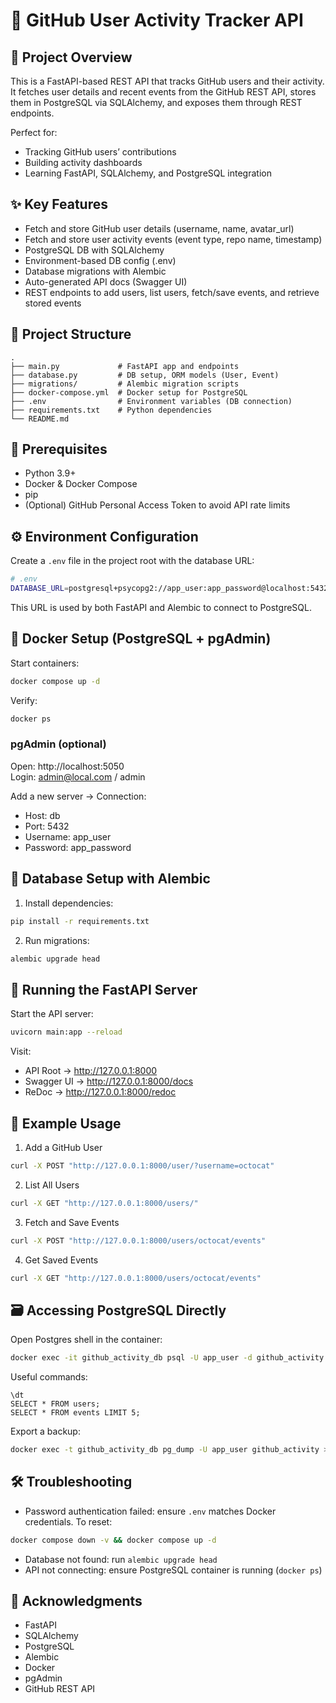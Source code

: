 # 🚀 GitHub User Activity Tracker API

## 📌 Project Overview
This is a FastAPI-based REST API that tracks GitHub users and their activity. It fetches user details and recent events from the GitHub REST API, stores them in PostgreSQL via SQLAlchemy, and exposes them through REST endpoints.

Perfect for:
- Tracking GitHub users’ contributions
- Building activity dashboards
- Learning FastAPI, SQLAlchemy, and PostgreSQL integration

## ✨ Key Features
- Fetch and store GitHub user details (username, name, avatar_url)
- Fetch and store user activity events (event type, repo name, timestamp)
- PostgreSQL DB with SQLAlchemy
- Environment-based DB config (.env)
- Database migrations with Alembic
- Auto-generated API docs (Swagger UI)
- REST endpoints to add users, list users, fetch/save events, and retrieve stored events

## 📂 Project Structure
```
.
├── main.py             # FastAPI app and endpoints
├── database.py         # DB setup, ORM models (User, Event)
├── migrations/         # Alembic migration scripts
├── docker-compose.yml  # Docker setup for PostgreSQL
├── .env                # Environment variables (DB connection)
├── requirements.txt    # Python dependencies
└── README.md
```

## 🔧 Prerequisites
- Python 3.9+
- Docker & Docker Compose
- pip
- (Optional) GitHub Personal Access Token to avoid API rate limits

## ⚙️ Environment Configuration
Create a `.env` file in the project root with the database URL:

```bash
# .env
DATABASE_URL=postgresql+psycopg2://app_user:app_password@localhost:5432/github_activity
```

This URL is used by both FastAPI and Alembic to connect to PostgreSQL.

## 🐳 Docker Setup (PostgreSQL + pgAdmin)
Start containers:
```bash
docker compose up -d
```

Verify:
```bash
docker ps
```

### pgAdmin (optional)
Open: http://localhost:5050  
Login: admin@local.com / admin

Add a new server → Connection:
- Host: db
- Port: 5432
- Username: app_user
- Password: app_password

## 🧠 Database Setup with Alembic
1. Install dependencies:
```bash
pip install -r requirements.txt
```
2. Run migrations:
```bash
alembic upgrade head
```

## 🧩 Running the FastAPI Server
Start the API server:
```bash
uvicorn main:app --reload
```

Visit:
- API Root → http://127.0.0.1:8000
- Swagger UI → http://127.0.0.1:8000/docs
- ReDoc → http://127.0.0.1:8000/redoc

## 📡 Example Usage
1. Add a GitHub User
```bash
curl -X POST "http://127.0.0.1:8000/user/?username=octocat"
```
2. List All Users
```bash
curl -X GET "http://127.0.0.1:8000/users/"
```
3. Fetch and Save Events
```bash
curl -X POST "http://127.0.0.1:8000/users/octocat/events"
```
4. Get Saved Events
```bash
curl -X GET "http://127.0.0.1:8000/users/octocat/events"
```

## 🗃️ Accessing PostgreSQL Directly
Open Postgres shell in the container:
```bash
docker exec -it github_activity_db psql -U app_user -d github_activity
```

Useful commands:
```
\dt
SELECT * FROM users;
SELECT * FROM events LIMIT 5;
```

Export a backup:
```bash
docker exec -t github_activity_db pg_dump -U app_user github_activity > backup.sql
```

## 🛠️ Troubleshooting
- Password authentication failed: ensure `.env` matches Docker credentials. To reset:
```bash
docker compose down -v && docker compose up -d
```
- Database not found: run `alembic upgrade head`
- API not connecting: ensure PostgreSQL container is running (`docker ps`)

## 🙏 Acknowledgments
- FastAPI
- SQLAlchemy
- PostgreSQL
- Alembic
- Docker
- pgAdmin
- GitHub REST API